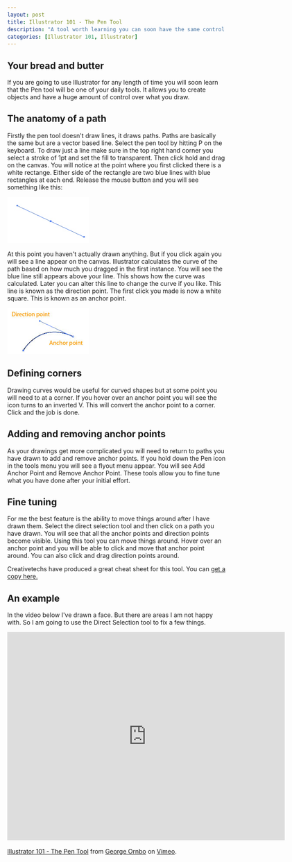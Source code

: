 ```yaml
--- 
layout: post
title: Illustrator 101 - The Pen Tool
description: "A tool worth learning you can soon have the same control as you do when sketching. It is tricky to master but you can soon be up and running with a little practice. "
categories: [Illustrator 101, Illustrator]
---
```


## Your bread and butter

If you are going to use Illustrator for any length of time you will soon learn that the Pen tool will be one of your daily tools. It allows you to create objects and have a huge amount of control over what you draw.

## The anatomy of a path

Firstly the pen tool doesn't draw lines, it draws paths. Paths are basically the same but are a vector based line. Select the pen tool by hitting P on the keyboard. To draw just a line make sure in the top right hand corner you select a stroke of 1pt and set the fill to transparent. Then click hold and drag on the canvas. You will notice at the point where you first clicked there is a white rectange. Either side of the rectangle are two blue lines with blue rectangles at each end. Release the mouse button and you will see something like this:

![Drawing a line using the pen tool][1] 

At this point you haven't actually drawn anything. But if you click again you will see a line appear on the canvas. Illustrator calculates the curve of the path based on how much you dragged in the first instance. You will see the blue line still appears above your line. This shows how the curve was calculated. Later you can alter this line to change the curve if you like. This line is known as the direction point. The first click you made is now a white square. This is known as an anchor point.

![Anchor and direction points][2] 

## Defining corners

Drawing curves would be useful for curved shapes but at some point you will need to at a corner. If you hover over an anchor point you will see the icon turns to an inverted V. This will convert the anchor point to a corner. Click and the job is done. 

## Adding and removing anchor points

As your drawings get more complicated you will need to return to paths you have drawn to add and remove anchor points. If you hold down the Pen icon in the tools menu you will see a flyout menu appear. You will see Add Anchor Point and Remove Anchor Point. These tools allow you to fine tune what you have done after your initial effort.

## Fine tuning

For me the best feature is the ability to move things around after I have drawn them. Select the direct selection tool and then click on a path you have drawn. You will see that all the anchor points and direction points become visible. Using this tool you can move things around. Hover over an anchor point and you will be able to click and move that anchor point around. You can also click and drag direction points around.

Creativetechs have produced a great cheat sheet for this tool. You can [get a copy here.][3]

## An example

In the video below I've drawn a face. But there are areas I am not happy with. So I am going to use the Direct Selection tool to fix a few things.

<iframe src="http://player.vimeo.com/video/32964527?title=0&amp;byline=0&amp;portrait=0" width="640" height="480" frameborder="0" webkitAllowFullScreen mozallowfullscreen allowFullScreen></iframe><p><a href="http://vimeo.com/32964527">Illustrator 101 - The Pen Tool</a> from <a href="http://vimeo.com/shapeshed">George Ornbo</a> on <a href="http://vimeo.com">Vimeo</a>.</p>

 [1]: /images/articles/pen_line.jpg "Drawing a line using the pen tool"
 [2]: /images/articles/pen_curve_copy.jpg "Anchor and direction points"
 [3]: http://www.creativetechs.com/iq/adobe_pen_tool_cheatsheet.html
